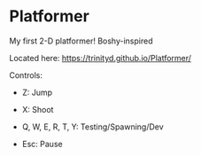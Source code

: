 # Platformer
My first 2-D platformer! Boshy-inspired

Located here: https://trinityd.github.io/Platformer/

Controls:

- Z: Jump

- X: Shoot

- Q, W, E, R, T, Y: Testing/Spawning/Dev

- Esc: Pause
